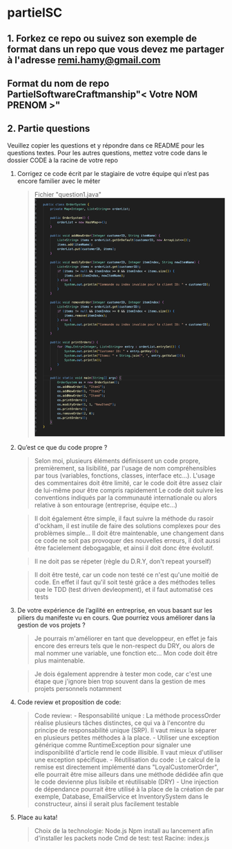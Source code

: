 # partielSC

## 1. Forkez ce repo ou suivez son exemple de format dans un repo que vous devez me partager à l'adresse remi.hamy@gmail.com
## Format du nom de repo PartielSoftwareCraftmanship"< Votre NOM PRENOM >"

## 2. Partie questions
Veuillez copier les questions et y répondre dans ce README pour les questions textes.
Pour les autres questions, mettez votre code dans le dossier CODE à la racine de votre repo

1. Corrigez ce code écrit par le stagiaire de votre équipe qui n’est pas encore familier avec le méter

    > Fichier "question1.java"
    > ![alt text](image-1.png)

2. Qu’est ce que du code propre ?

    > Selon moi, plusieurs éléments définissent un code propre, premièrement, sa lisibilité, par l'usage de nom compréhensibles par tous (variables, fonctions, classes, interface etc...). 
    > L'usage des commentaires doit être limité, car le code doit être assez clair de lui-même pour être compris rapidement
    > Le code doit suivre les conventions indiqués par la communauté internationale ou alors relative à son entourage (entreprise, équipe etc...)

    > Il doit également être simple, il faut suivre la méthode du rasoir d'ockham, il est inutile de faire des solutions complexes pour des problèmes simple...
    > Il doit être maintenable, une changement dans ce code ne soit pas provoquer des nouvelles erreurs, il doit aussi être facielement debogagable, et ainsi il doit donc être évolutif.

    > Il ne doit pas se répeter (règle du D.R.Y, don't repeat yourself)

    > Il doit être testé, car un code non testé ce n'est qu'une moitié de code. En effet il faut qu'il soit testé grâce a des méthodes telles que le TDD (test driven devleopment), et il faut automatisé ces tests



3. De votre expérience de l’agilité en entreprise, en vous basant sur les piliers du manifeste vu en cours. Que pourriez vous améliorer dans la gestion de vos projets ?

    > Je pourrais m'améliorer en tant que developpeur, en effet je fais encore des erreurs tels que le non-respect du DRY, ou alors de mal nommer une variable, une fonction etc... Mon code doit être plus maintenable.

    > Je dois également apprendre à tester mon code, car c'est une étape que j'ignore bien trop souvent dans la gestion de mes projets personnels notamment

4. Code review et proposition de code:

    > Code review: 
        - Responsabilité unique :
            La méthode processOrder réalise plusieurs tâches distinctes, ce qui va à l'encontre du principe de responsabilité unique (SRP). Il vaut mieux la séparer en plusieurs petites méthodes à la place.
        -
            Utiliser une exception générique comme RuntimeException pour signaler une indisponibilité d'article rend le code illisible. Il vaut mieux d'utiliser une exception spécifique.
        - Réutilisation du code :
            Le calcul de la remise est directement implémenté dans "LoyalCustomerOrder", elle pourrait être mise ailleurs dans une méthode dédidée afin que le code devienne plus lisibile et réutilisable (DRY)
        - Une injection de dépendance pourrait être utilisé à la place de la création de par exemple, Database, EmailService et InventorySystem dans le constructeur, ainsi il serait plus facilement testable

5. Place au kata!

    > Choix de la technologie: Node.js
    > Npm install au lancement afin d'installer les packets node
    > Cmd de test: test
    > Racine: index.js

